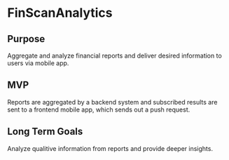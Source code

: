 # FinScanAnalytics

## Purpose

Aggregate and analyze financial reports and deliver desired information to users via mobile app.

## MVP

Reports are aggregated by a backend system and subscribed results are sent to a frontend mobile app, which sends out a push request.

## Long Term Goals

Analyze qualitive information from reports and provide deeper insights.